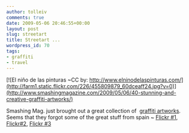 ```yaml
---
author: tolleiv
comments: true
date: 2009-05-06 20:46:55+00:00
layout: post
slug: streetart
title: Streetart ...
wordpress_id: 70
tags:
- graffiti
- travel
---
```


[![El niño de las pinturas ~CC by: http://www.elninodelaspinturas.com/](http://farm1.static.flickr.com/226/455809879_60dceaff24.jpg?v=0)](http://www.smashingmagazine.com/2009/05/06/40-stunning-and-creative-graffiti-artworks/)



Smashing Mag. just brought out a great collection of  [graffiti artworks](http://www.smashingmagazine.com/2009/05/06/40-stunning-and-creative-graffiti-artworks/). Seems that they forgot some of the great stuff from spain ~ [Flickr #1](http://www.flickr.com/search/?q=streetart%20granada&w=all&m=tags), [Flickr#2](http://www.flickr.com/photos/tags/arteurbano/clusters/), [Flickr #3](http://www.flickr.com/photos/tags/stencel/ )
